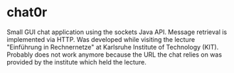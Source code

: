 # chat0r
Small GUI chat application using the sockets Java API. Message retrieval is implemented via HTTP.
 Was developed while visiting the lecture "Einführung in Rechnernetze" at Karlsruhe Institute of Technology (KIT). 
 Probably does not work anymore because the URL the chat relies on was provided by the institute which held the lecture.
